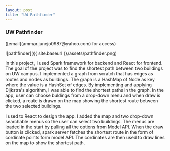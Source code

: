 ```yaml
---
layout: post
title: "UW Pathfinder"
---
```


<h3>UW Pathfinder</h3> ([email](ammar.junejo0987@yahoo.com) for access)

![pathfinder]({{ site.baseurl }}/assets/pathfinder.png)

<p>In this project, I used Spark framework for backend and React for frontend. The goal of the project was to find the shortest path between two buildings on UW campus. I implemented a graph from scratch that has edges as routes and nodes as buildings. The graph is a HashMap of Node as key where the value is a HashSet of edges. By implementing and applying Dijkstra's algorithm, I was able to find the shortest paths in the graph. In the app, user can choose buldings from a drop-down menu and when draw is clicked, a route is drawn on the map showing the shortest route between the two selected buildings.</p>

<p>I used to React to design the app. I added the map and two drop-down searchable menus so the user can select two buildings. The menus are loaded in the start by pulling all the options from Model API. When the draw button is clicked, spark server fetches the shortest route in the form of cordinate points form model API. The cordinates are then used to draw lines on the map to show the shortest path.</p>

